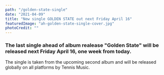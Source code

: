 ```yaml
---
path: "/golden-state-single"
date: "2021-04-09"
title: "New single GOLDEN STATE out next Friday April 16"
featuredImage: "ah-golden-state-single-cover.jpg"
photoCredit: ""
---
```


### The last single ahead of album realease "Golden State" will be released next Friday April 16, one week from today.

The single is taken from the upcoming second album and will be released globally on all platforms by Tennis Music.